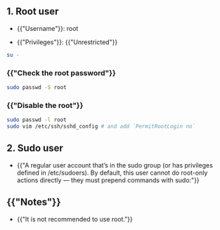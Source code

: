 ## 1. Root user

* {{"Username"}}: root

* {{"Privileges"}}: {{"Unrestricted"}}

```bash
su -
```

### {{"Check the root password"}}
```bash
sudo passwd -S root
```

### {{"Disable the root"}}

```bash
sudo passwd -l root
sudo vim /etc/ssh/sshd_config # and add `PermitRootLogin no`
```

## 2. Sudo user

* {{"A regular user account that’s in the sudo group (or has privileges defined in /etc/sudoers). By default, this user cannot do root-only actions directly — they must prepend commands with sudo:"}}

## {{"Notes"}}
* {{"It is not recommended to use root."}}